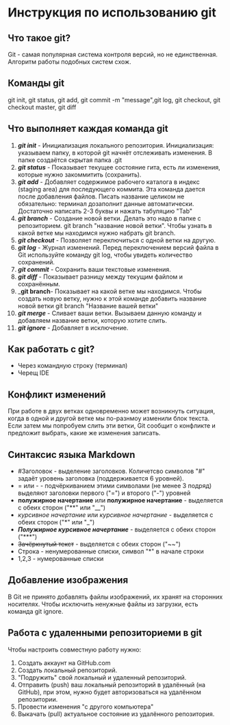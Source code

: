 # Инструкция по использованию git

## Что такое git?
Git - самая популярная система контроля версий, но не единственная. Алгоритм работы подобных систем схож.

## Команды git
git init, git status, git add, git commit -m "message",git log, git checkout, git checkout master, git diff
## Что выполняет каждая команда git
 1. _**git init**_ - Инициализация локального репозитория. Инициализация: указываем папку, в которой git начнёт отслеживать изменения. В папке создаётся скрытая папка .git
 2. _**git status**_ - Показывает текущее состояние гита, есть ли изменения, которые нужно закоммитить (сохранить).
 3. _**git add**_ - Добавляет содержимое рабочего каталога в индекс (staging area) для последующего коммита. Эта команда дается после добавления файлов. Писать название целиком не обязательно: терминал дозаполнит данные автоматически. Достаточно написать 2-3 буквы и нажать табуляцию "Tab"
 4. _**git branch**_ - Создание новой ветки. Делать это надо в папке с репозиторием. git branch "название новой ветки". Чтобы узнать в какой ветке мы находимся нужно набрать git branch.
 5. _**git checkout**_ - Позволяет переключиться с одной ветки на другую. 
 6. _**git log**_ - Журнал изменений. Перед переключением версий файла в Git используйте команду git log, чтобы увидеть количество сохранений.
 7. _**git commit**_ - Сохранить ваши текстовые изменения. 
 8. _**git diff**_ - Показывает разницу между текущим файлом и сохранённым.
 9. _**git branch**- Показывает на какой ветке мы находимся. Чтобы создать новую ветку, нужно к этой команде добавить название новой ветки git branch "Название вашей ветки"
 10. _**git merge**_ - Сливает ваши ветки. Вызываем данную команду и добавляем название ветки, которую хотите слить.
 11. _**git ignore**_ - Добавляет в исключение.

## Как работать с git?
 * Через командную строку (терминал)
 * Черещ IDE

 ## Конфликт изменений
 При работе в двух ветках одновременно может возникнуть ситуация, когда в одной и другой ветке мы по-разнмоу изменили блок текста. Если затем мы попробуем слить эти ветки, Git сообщит о конфликте и предложит выбрать, какие же изменения записать.
 
 ## Синтаксис языка Markdown
 * #Заголовок - выделение заголовков. Количетсво символов "#" задаёт уровень заголовка (поддерживается 6 уровней).
 * = или - - подчёркиванием этими символами (не менее 3 подряд) выделяют заголовки первого ("=") и второго ("-") уровней
 * **полужирное начертание** или __полужирное начертание__ - выделяется с обеих сторон ("**" или "__")
 * *курсивное начертание* или _курсивное начертание_ - выделяется с обеих сторон ("*" или "_")
 * ***Полужирное курсивное начертание*** - выделяется с обеих сторон ("***")
 * ~~Зачёркнутый текст~~ - выделяется с обеих сторон ("~~")
 * Строка - ненумерованные списки, символ "*" в начале строки
 * 1,2,3 - нумерованные списки

 ## Добавление изображения
 В Git не принято добавлять файлы изображений, их хранят на сторонних носителях. Чтобы исключить ненужные файлы из загрузки, есть команда git ignore.

 ## Работа с удаленными репозиториеми в git
 Чтобы настроить совместную работу нужно:
  
  1. Создать аккаунт на GitHub.com
  2. Создать локальный репозиторий.
  3. "Подружить" свой локальный и удаленный репозиторий.
  4. Отправить (push) ваш локальный репозиторий в удалённый (на GitHub), при этом, нужно будет авторизоваться на удалённом репозитории.
  5. Провести изменения "с другого компьютера"
  6. Выкачать (pull) актуальное состояние из удалённого репозитория.